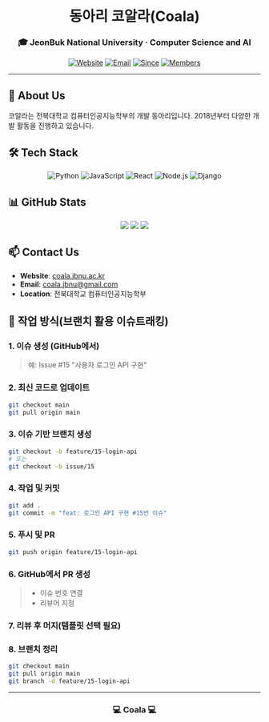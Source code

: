 <div align="center">
  
# 동아리 코알라(Coala)
### 🎓 JeonBuk National University · Computer Science and AI

[![Website](https://img.shields.io/badge/Website-coala.jbnu.ac.kr-blue?style=flat-square&logo=google-chrome)](http://coala.jbnu.ac.kr)
[![Email](https://img.shields.io/badge/Email-coala.jbnu%40gmail.com-red?style=flat-square&logo=gmail)](mailto:coala.jbnu@gmail.com)
[![Since](https://img.shields.io/badge/Since-2018-green?style=flat-square)]()
[![Members](https://img.shields.io/badge/Members-Active-brightgreen?style=flat-square)]()

</div>

---

## 🚀 About Us

코알라는 전북대학교 컴퓨터인공지능학부의 개발 동아리입니다. 2018년부터 다양한 개발 활동을 진행하고 있습니다.

## 🛠️ Tech Stack

<div align="center">
  
![Python](https://img.shields.io/badge/Python-3776AB?style=for-the-badge&logo=python&logoColor=white)
![JavaScript](https://img.shields.io/badge/JavaScript-F7DF1E?style=for-the-badge&logo=javascript&logoColor=black)
![React](https://img.shields.io/badge/React-20232A?style=for-the-badge&logo=react&logoColor=61DAFB)
![Node.js](https://img.shields.io/badge/Node.js-43853D?style=for-the-badge&logo=node.js&logoColor=white)
![Django](https://img.shields.io/badge/Django-092E20?style=for-the-badge&logo=django&logoColor=white)

</div>

## 📊 GitHub Stats

<div align="center">
  <img src="https://img.shields.io/badge/Projects-6+-blue?style=for-the-badge" />
  <img src="https://img.shields.io/badge/Members-10+-green?style=for-the-badge" />
  <img src="https://img.shields.io/badge/Contributors-10+-orange?style=for-the-badge" />
</div>

## 📫 Contact Us

- **Website**: [coala.jbnu.ac.kr](http://coala.jbnu.ac.kr)
- **Email**: coala.jbnu@gmail.com
- **Location**: 전북대학교 컴퓨터인공지능학부

## 🔨 작업 방식(브랜치 활용 이슈트래킹)
### 1. 이슈 생성 (GitHub에서)
>   예: Issue #15 "사용자 로그인 API 구현"

### 2. 최신 코드로 업데이트
```bash
git checkout main
git pull origin main
```

### 3. 이슈 기반 브랜치 생성
```bash
git checkout -b feature/15-login-api
# 또는
git checkout -b issue/15
```

### 4. 작업 및 커밋
```bash
git add .
git commit -m "feat: 로그인 API 구현 #15번 이슈"
```

### 5. 푸시 및 PR
```bash
git push origin feature/15-login-api
```

### 6. GitHub에서 PR 생성
>    - 이슈 번호 연결
>    - 리뷰어 지정

### 7. 리뷰 후 머지(템플릿 선택 필요)

### 8. 브랜치 정리
```bash
git checkout main
git pull origin main
git branch -d feature/15-login-api
```

---

<div align="center">
  
### 💻 Coala 💻
  
</div>
